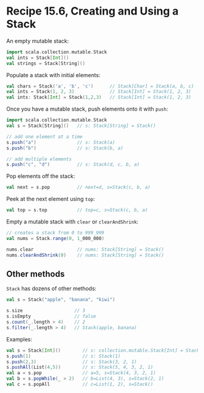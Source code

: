 # Recipe 15.6, Creating and Using a Stack


An empty mutable stack:

```scala
import scala.collection.mutable.Stack
val ints = Stack[Int]()
val strings = Stack[String]()
```

Populate a stack with initial elements:

```scala
val chars = Stack('a', 'b', 'c')      // Stack[Char] = Stack(a, b, c)
val ints = Stack(1, 2, 3)             // Stack[Int] = Stack(1, 2, 3)
val ints: Stack[Int] = Stack(1,2,3)   // Stack[Int] = Stack(1, 2, 3)
```

Once you have a mutable stack, push elements onto it with `push`:

```scala
import scala.collection.mutable.Stack
val s = Stack[String]()   // s: Stack[String] = Stack()

// add one element at a time
s.push("a")               // s: Stack(a)
s.push("b")               // s: Stack(b, a)

// add multiple elements
s.push("c", "d")          // s: Stack(d, c, b, a)
```

Pop elements off the stack:

```scala
val next = s.pop          // next=d, s=Stack(c, b, a)
```

Peek at the next element using `top`:

```scala
val top = s.top           // top=c, s=Stack(c, b, a)
```

Empty a mutable stack with `clear` or `clearAndShrink`:

```scala
// creates a stack from 0 to 999_999
val nums = Stack.range(0, 1_000_000)

nums.clear                // nums: Stack[String] = Stack()
nums.clearAndShrink(0)    // nums: Stack[String] = Stack()
```


## Other methods

`Stack` has dozens of other methods:

```scala
val s = Stack("apple", "banana", "kiwi")

s.size                   // 3
s.isEmpty                // false
s.count(_.length > 4)    // 2
s.filter(_.length > 4)   // Stack(apple, banana)
```

Examples:

```scala
val s = Stack[Int]()        // s: collection.mutable.Stack[Int] = Stack()
s.push(1)                   // s: Stack(1)
s.push(2,3)                 // s: Stack(3, 2, 1)
s.pushAll(List(4,5))        // s: Stack(5, 4, 3, 2, 1)
val a = s.pop               // a=5, s=Stack(4, 3, 2, 1)
val b = s.popWhile(_ > 2)   // b=List(4, 3), s=Stack(2, 1)
val c = s.popAll            // c=List(1, 2), s=Stack()
```





